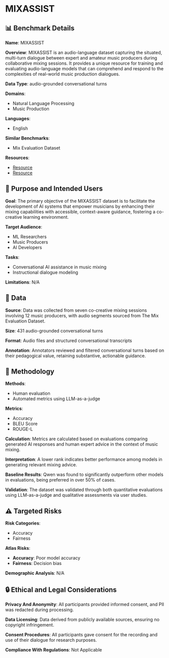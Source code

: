 # MIXASSIST

## 📊 Benchmark Details

**Name**: MIXASSIST

**Overview**: MIXASSIST is an audio-language dataset capturing the situated, multi-turn dialogue between expert and amateur music producers during collaborative mixing sessions. It provides a unique resource for training and evaluating audio-language models that can comprehend and respond to the complexities of real-world music production dialogues.

**Data Type**: audio-grounded conversational turns

**Domains**:
- Natural Language Processing
- Music Production

**Languages**:
- English

**Similar Benchmarks**:
- Mix Evaluation Dataset

**Resources**:
- [Resource](https://huggingface.co/datasets/mixassist)
- [Resource](https://zenodo.org/record/xxxx)

## 🎯 Purpose and Intended Users

**Goal**: The primary objective of the MIXASSIST dataset is to facilitate the development of AI systems that empower musicians by enhancing their mixing capabilities with accessible, context-aware guidance, fostering a co-creative learning environment.

**Target Audience**:
- ML Researchers
- Music Producers
- AI Developers

**Tasks**:
- Conversational AI assistance in music mixing
- Instructional dialogue modeling

**Limitations**: N/A

## 💾 Data

**Source**: Data was collected from seven co-creative mixing sessions involving 12 music producers, with audio segments sourced from The Mix Evaluation Dataset.

**Size**: 431 audio-grounded conversational turns

**Format**: Audio files and structured conversational transcripts

**Annotation**: Annotators reviewed and filtered conversational turns based on their pedagogical value, retaining substantive, actionable guidance.

## 🔬 Methodology

**Methods**:
- Human evaluation
- Automated metrics using LLM-as-a-judge

**Metrics**:
- Accuracy
- BLEU Score
- ROUGE-L

**Calculation**: Metrics are calculated based on evaluations comparing generated AI responses and human expert advice in the context of music mixing.

**Interpretation**: A lower rank indicates better performance among models in generating relevant mixing advice.

**Baseline Results**: Qwen was found to significantly outperform other models in evaluations, being preferred in over 50% of cases.

**Validation**: The dataset was validated through both quantitative evaluations using LLM-as-a-judge and qualitative assessments via user studies.

## ⚠️ Targeted Risks

**Risk Categories**:
- Accuracy
- Fairness

**Atlas Risks**:
- **Accuracy**: Poor model accuracy
- **Fairness**: Decision bias

**Demographic Analysis**: N/A

## 🔒 Ethical and Legal Considerations

**Privacy And Anonymity**: All participants provided informed consent, and PII was redacted during processing.

**Data Licensing**: Data derived from publicly available sources, ensuring no copyright infringement.

**Consent Procedures**: All participants gave consent for the recording and use of their dialogue for research purposes.

**Compliance With Regulations**: Not Applicable

